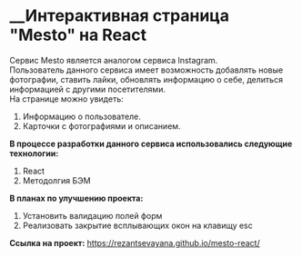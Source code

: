 # __Интерактивная страница "Mesto" на React   
Сервис Mesto является аналогом сервиса Instagram.  
Пользователь данного сервиса имеет возможность добавлять новые фотографии, ставить лайки, обновлять информацию о себе, делиться информацией с другими посетителями.  
На странице можно увидеть:  
1. Информацию о пользователе.
2. Карточки с фотографиями и описанием. 

__В процессе разработки данного сервиса использовались следующие технологии:__ 
1. React  
2. Методолгия БЭМ  


__В планах по улучшению проекта:__ 
1. Установить валидацию полей форм  
2. Реализовать закрытие всплывающих окон на клавищу esc  

__Ссылка на проект:__ 
https://rezantsevayana.github.io/mesto-react/



